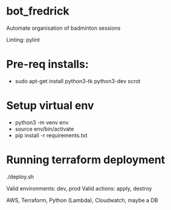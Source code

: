 # bot_fredrick
Automate organisation of badminton sessions

Linting: pylint

# Pre-req installs:
- sudo apt-get install python3-tk python3-dev scrot

# Setup virtual env
- python3 -m venv env
- source env/bin/activate
- pip install -r requirements.txt

# Running terraform deployment
./deploy.sh <ENV> <ACTION>

Valid environments: dev, prod
Valid actions: apply, destroy

AWS, Terraform, Python (Lambda), Cloudwatch, maybe a DB
